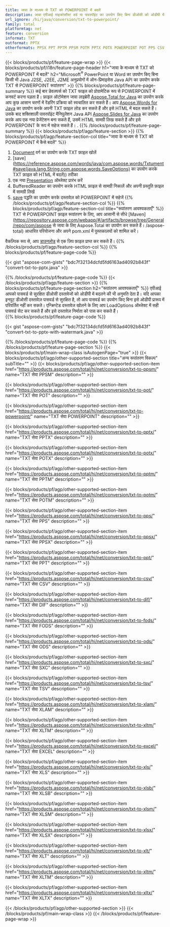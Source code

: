 ```yaml
---
title: जावा के माध्यम से TXT को POWERPOINT में बदलें
description: जावा एपीआई माइक्रोसॉफ्ट वर्ड या पावरपॉइंट का उपयोग किए बिना डीओसी को ओडीपी में निर्यात करने के लिए
url_ignore: /hi/java/conversion/txt-to-powerpoint/
family: total
platformtag: net
feature: conversion
informat: TXT
outformat: PPTX
otherformats: PPSX PPT PPTM PPSM POTM PPTX POTX POWERPOINT POT PPS CSV DIF FODS ODS SXC TSV XLAM XLTM EXCEL XLS XLSB XLSM XLSX XLT XLTM XLTX
---
```

{{< blocks/products/pf/feature-page-wrap >}}
{{< blocks/products/pf/i18n/feature-page-header h1="जावा के माध्यम से TXT को POWERPOINT में बदलें" h2="Microsoft<sup>&reg;</sup> PowerPoint या Word का उपयोग किए बिना किसी भी Java J2SE, J2EE, J2ME अनुप्रयोगों में ऑन-प्रिमाइसेस Java API का उपयोग करके TXT से POWERPOINT रूपांतरण" >}}
{{% blocks/products/pf/feature-page-summary %}}
कई बार डेवलपर्स को TXT फाइल को प्रोग्रामेटिक रूप से POWERPOINT में कनवर्ट करना पड़ता है। फ़ाइल ऑटोमेशन जावा लाइब्रेरी [Aspose.Total for Java](https://products.aspose.com/total/java/) का उपयोग करके आप कुछ आसान चरणों में रेंडरिंग प्रक्रिया को स्वचालित कर सकते हैं। आप [Aspose.Words for Java](https://products.aspose.com/words/java/) का उपयोग करके अपनी TXT फ़ाइल लोड कर सकते हैं और इसे HTML में बदल सकते हैं। उसके बाद शक्तिशाली पावरपॉइंट मैनिपुलेशन Java API [Aspose.Slides for Java](https://products.aspose.com/slides/java/) का उपयोग करके आप एक नया प्रेजेंटेशन बना सकते हैं, उसमें HTML सामग्री लिख सकते हैं और इसे POWERPOINT के रूप में सहेज सकते हैं। .
{{% /blocks/products/pf/feature-page-summary  %}}
{{< blocks/products/pf/agp/feature-section >}}
{{% blocks/products/pf/agp/feature-section-col title="जावा के माध्यम से TXT को POWERPOINT में कैसे बदलें" %}}
1. [Document](https://reference.aspose.com/words/java/com.aspose.words/Txtument) वर्ग का उपयोग करके TXT फ़ाइल खोलें
2. [save](https://reference.aspose.com/words/java/com.aspose.words/Txtument#save(java.lang.String,com.aspose.words.SaveOptions) का उपयोग करके TXT फ़ाइल को HTML में बदलें)) तरीका
3. एक नया [Presentation](https://reference.aspose.com/slides/java/com.aspose.slides/Presentation) ऑब्जेक्ट प्रारंभ करें
5. BufferedReader का उपयोग करके HTML फ़ाइल से सामग्री निकालें और अपनी प्रस्तुति फ़ाइल में सामग्री लिखें
6. [save](https://reference.aspose.com/slides/java/com.aspose.slides/Presentation#save-java.io.OutputStream-int-) पद्धति का उपयोग करके दस्तावेज़ को POWERPOINT में सहेजें
{{% /blocks/products/pf/agp/feature-section-col %}}
{{% blocks/products/pf/agp/feature-section-col title="रूपांतरण आवश्यकताएँ" %}}
TXT से POWERPOINT फ़ाइल रूपांतरण के लिए, आप आसानी से सीधे [Maven](https://repository.aspose.com/webapp/#/artifacts/browse/tree/General/repo/com/aspose से जावा के लिए Aspose.Total का उपयोग कर सकते हैं। /aspose-total) आधारित परियोजना और अपने pom.xml में पुस्तकालयों को शामिल करें।

वैकल्पिक रूप से, आप [डाउनलोड](https://downloads.aspose.com/total/java) से एक ज़िप फ़ाइल प्राप्त कर सकते हैं।
{{% /blocks/products/pf/agp/feature-section-col %}}
{{% blocks/products/pf/feature-page-code %}}

{{< gist "aspose-com-gists" "bdc7f32134dcfd5fd6163ad4092b843f" "convert-txt-to-pptx.java" >}}


{{% /blocks/products/pf/feature-page-code %}}
{{< /blocks/products/pf/agp/feature-section >}}
{{% blocks/products/pf/feature-page-section  h2="रूपांतरण आवश्यकताएँ" %}}
एपीआई आपको पासवर्ड से सुरक्षित डीओसी दस्तावेजों को ओडीपी में बदलने की भी अनुमति देता है। यदि आपका इनपुट डीओसी दस्तावेज़ पासवर्ड से सुरक्षित है, तो आप पासवर्ड का उपयोग किए बिना इसे ओडीपी प्रारूप में परिवर्तित नहीं कर सकते। एन्क्रिप्टेड दस्तावेज़ खोलने के लिए आप LoadOptions ऑब्जेक्ट में सही पासवर्ड सेट कर सकते हैं और इसे दस्तावेज़ निर्माता को पास कर सकते हैं।  
{{% blocks/products/pf/feature-page-code %}}

{{< gist "aspose-com-gists" "bdc7f32134dcfd5fd6163ad4092b843f" "convert-txt-to-pptx-with-watermark.java" >}}

{{% /blocks/products/pf/feature-page-code  %}}
{{% /blocks/products/pf/feature-page-section %}}
{{< blocks/products/pf/main-wrap-class isAutogenPage="true" >}}
{{< blocks/products/pf/agp/other-supported-section title="अन्य रूपांतरण विकल्प" subTitle="" >}}
{{< blocks/products/pf/agp/other-supported-section-item href="https://products.aspose.com/total/hi/net/conversion/txt-to-ppsm/" name="TXT सेवा PPSM" description="" >}}

{{< blocks/products/pf/agp/other-supported-section-item href="https://products.aspose.com/total/hi/net/conversion/txt-to-pot/" name="TXT सेवा POT" description="" >}}

{{< blocks/products/pf/agp/other-supported-section-item href="https://products.aspose.com/total/hi/net/conversion/txt-to-powerpoint/" name="TXT सेवा POWERPOINT" description="" >}}

{{< blocks/products/pf/agp/other-supported-section-item href="https://products.aspose.com/total/hi/net/conversion/txt-to-pptx/" name="TXT सेवा PPTX" description="" >}}

{{< blocks/products/pf/agp/other-supported-section-item href="https://products.aspose.com/total/hi/net/conversion/txt-to-potx/" name="TXT सेवा POTX" description="" >}}

{{< blocks/products/pf/agp/other-supported-section-item href="https://products.aspose.com/total/hi/net/conversion/txt-to-pptm/" name="TXT सेवा PPTM" description="" >}}

{{< blocks/products/pf/agp/other-supported-section-item href="https://products.aspose.com/total/hi/net/conversion/txt-to-potm/" name="TXT सेवा POTM" description="" >}}

{{< blocks/products/pf/agp/other-supported-section-item href="https://products.aspose.com/total/hi/net/conversion/txt-to-pps/" name="TXT सेवा PPS" description="" >}}

{{< blocks/products/pf/agp/other-supported-section-item href="https://products.aspose.com/total/hi/net/conversion/txt-to-ppsx/" name="TXT सेवा PPSX" description="" >}}

{{< blocks/products/pf/agp/other-supported-section-item href="https://products.aspose.com/total/hi/net/conversion/txt-to-ppt/" name="TXT सेवा PPT" description="" >}}

{{< blocks/products/pf/agp/other-supported-section-item href="https://products.aspose.com/total/hi/net/conversion/txt-to-csv/" name="TXT सेवा CSV" description="" >}}

{{< blocks/products/pf/agp/other-supported-section-item href="https://products.aspose.com/total/hi/net/conversion/txt-to-dif/" name="TXT सेवा DIF" description="" >}}

{{< blocks/products/pf/agp/other-supported-section-item href="https://products.aspose.com/total/hi/net/conversion/txt-to-fods/" name="TXT सेवा FODS" description="" >}}

{{< blocks/products/pf/agp/other-supported-section-item href="https://products.aspose.com/total/hi/net/conversion/txt-to-ods/" name="TXT सेवा ODS" description="" >}}

{{< blocks/products/pf/agp/other-supported-section-item href="https://products.aspose.com/total/hi/net/conversion/txt-to-sxc/" name="TXT सेवा SXC" description="" >}}

{{< blocks/products/pf/agp/other-supported-section-item href="https://products.aspose.com/total/hi/net/conversion/txt-to-tsv/" name="TXT सेवा TSV" description="" >}}

{{< blocks/products/pf/agp/other-supported-section-item href="https://products.aspose.com/total/hi/net/conversion/txt-to-xlam/" name="TXT सेवा XLAM" description="" >}}

{{< blocks/products/pf/agp/other-supported-section-item href="https://products.aspose.com/total/hi/net/conversion/txt-to-xltm/" name="TXT सेवा XLTM" description="" >}}

{{< blocks/products/pf/agp/other-supported-section-item href="https://products.aspose.com/total/hi/net/conversion/txt-to-excel/" name="TXT सेवा EXCEL" description="" >}}

{{< blocks/products/pf/agp/other-supported-section-item href="https://products.aspose.com/total/hi/net/conversion/txt-to-xls/" name="TXT सेवा XLS" description="" >}}

{{< blocks/products/pf/agp/other-supported-section-item href="https://products.aspose.com/total/hi/net/conversion/txt-to-xlsb/" name="TXT सेवा XLSB" description="" >}}

{{< blocks/products/pf/agp/other-supported-section-item href="https://products.aspose.com/total/hi/net/conversion/txt-to-xlsm/" name="TXT सेवा XLSM" description="" >}}

{{< blocks/products/pf/agp/other-supported-section-item href="https://products.aspose.com/total/hi/net/conversion/txt-to-xlsx/" name="TXT सेवा XLSX" description="" >}}

{{< blocks/products/pf/agp/other-supported-section-item href="https://products.aspose.com/total/hi/net/conversion/txt-to-xlt/" name="TXT सेवा XLT" description="" >}}

{{< blocks/products/pf/agp/other-supported-section-item href="https://products.aspose.com/total/hi/net/conversion/txt-to-xltm/" name="TXT सेवा XLTM" description="" >}}

{{< blocks/products/pf/agp/other-supported-section-item href="https://products.aspose.com/total/hi/net/conversion/txt-to-xltx/" name="TXT सेवा XLTX" description="" >}}


{{< /blocks/products/pf/agp/other-supported-section >}}
{{< /blocks/products/pf/main-wrap-class >}}
{{< /blocks/products/pf/feature-page-wrap >}}